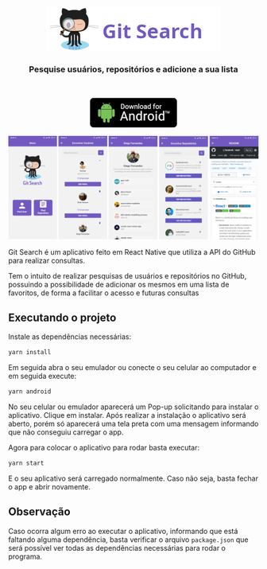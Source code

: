 <div align="center">
    <img src='Images/Title.png' />
    <h3 align="center">Pesquise usuários, repositórios e adicione a sua lista</h3>
    <br/>
</div>

<p align="center">
  <a href="https://drive.google.com/file/d/1rbdADrFLHxBktDZAPfJ0JFQhPaWMYsNG/view?usp=sharing">
    <img src="Images/download.png" />
    <br/>
  </a>
</p>


![Images/home.jpeg](Images/app.png)


Git Search é um aplicativo feito em React Native que utiliza a API do GitHub para realizar consultas.

Tem o intuito de realizar pesquisas de usuários e repositórios no GitHub, possuindo a possibilidade de adicionar os mesmos em uma lista de favoritos, de forma a facilitar o acesso e futuras consultas

## Executando o projeto

Instale as dependências necessárias:

```bash
yarn install
```

Em seguida abra o seu emulador ou conecte o seu celular ao computador e em seguida execute:

```bash
yarn android
```

No seu celular ou emulador aparecerá um Pop-up solicitando para instalar o aplicativo. Clique em instalar. Após realizar a instalação o aplicativo será aberto, porém só aparecerá uma tela preta com uma mensagem informando que não conseguiu carregar o app.

Agora para colocar o aplicativo para rodar basta executar:

```bash
yarn start
```

E o seu aplicativo será carregado normalmente. Caso não seja, basta fechar o app e abrir novamente.

## Observação

Caso ocorra algum erro ao executar o aplicativo, informando que está faltando alguma dependência, basta verificar o arquivo `package.json` que será possível ver todas as dependências necessárias para rodar o programa.
